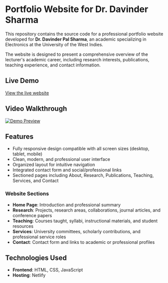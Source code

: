 # Portfolio Website for Dr. Davinder Sharma
This repository contains the source code for a professional portfolio website developed for **Dr. Davinder Pal Sharma**, an academic specializing in Electronics at the University of the West Indies.

The website is designed to present a comprehensive overview of the lecturer's academic career, including research interests, publications, teaching experience, and contact information.

## Live Demo

[View the live website]([https://your-live-link.com](https://davindersharma.netlify.app/))

## Video Walkthrough
[![Demo Preview](media/demo-thumbnail.png)](media/demo.mp4)

## Features

- Fully responsive design compatible with all screen sizes (desktop, tablet, mobile)
- Clean, modern, and professional user interface
- Organized layout for intuitive navigation
- Integrated contact form and social/professional links
- Sectioned pages including About, Research, Publications, Teaching, Services, and Contact

### Website Sections

- **Home Page**: Introduction and professional summary  
- **Research**: Projects, research areas, collaborations, journal articles, and conference papers  
- **Teaching**: Courses taught, syllabi, instructional materials, and student resources  
- **Services**: University committees, scholarly contributions, and professional service roles  
- **Contact**: Contact form and links to academic or professional profiles

## Technologies Used

- **Frontend**: HTML, CSS, JavaScript  
- **Hosting**: Netlify  



